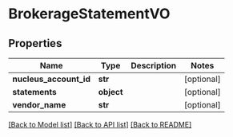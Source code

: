 # BrokerageStatementVO

## Properties
Name | Type | Description | Notes
------------ | ------------- | ------------- | -------------
**nucleus_account_id** | **str** |  | [optional] 
**statements** | **object** |  | [optional] 
**vendor_name** | **str** |  | [optional] 

[[Back to Model list]](../README.md#documentation-for-models) [[Back to API list]](../README.md#documentation-for-api-endpoints) [[Back to README]](../README.md)


